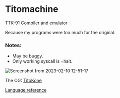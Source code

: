 # Titomachine
TTK-91 Compiler and emulator

Because my programs were too much for the original.

### Notes:
- May be buggy.
- Only working syscall is =halt.

![Screenshot from 2023-02-10 12-51-17](https://user-images.githubusercontent.com/100710152/218074215-baec423f-6a91-4326-a649-e50422cb0909.png)


The OG: [TitoKone](https://www.cs.helsinki.fi/group/titokone/)

[Language reference](https://www.cs.helsinki.fi/group/titokone/ttk91_ref_en.html)

